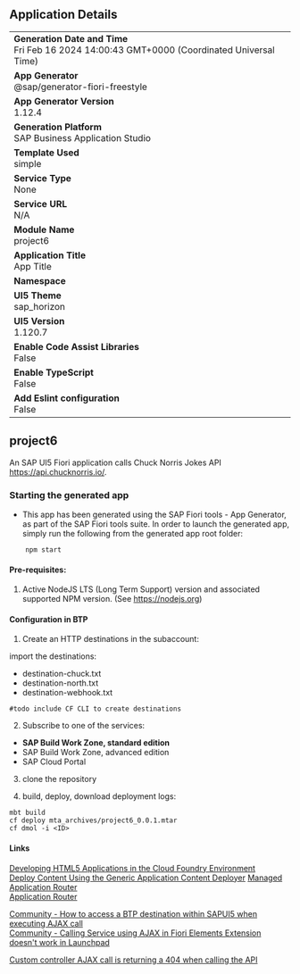 ## Application Details
|               |
| ------------- |
|**Generation Date and Time**<br>Fri Feb 16 2024 14:00:43 GMT+0000 (Coordinated Universal Time)|
|**App Generator**<br>@sap/generator-fiori-freestyle|
|**App Generator Version**<br>1.12.4|
|**Generation Platform**<br>SAP Business Application Studio|
|**Template Used**<br>simple|
|**Service Type**<br>None|
|**Service URL**<br>N/A
|**Module Name**<br>project6|
|**Application Title**<br>App Title|
|**Namespace**<br>|
|**UI5 Theme**<br>sap_horizon|
|**UI5 Version**<br>1.120.7|
|**Enable Code Assist Libraries**<br>False|
|**Enable TypeScript**<br>False|
|**Add Eslint configuration**<br>False|

## project6

An SAP UI5 Fiori application calls Chuck Norris Jokes API https://api.chucknorris.io/.

### Starting the generated app

-   This app has been generated using the SAP Fiori tools - App Generator, as part of the SAP Fiori tools suite.  In order to launch the generated app, simply run the following from the generated app root folder:

```
    npm start
```

#### Pre-requisites:

1. Active NodeJS LTS (Long Term Support) version and associated supported NPM version.  (See https://nodejs.org)


#### Configuration in BTP
1. Create an HTTP destinations in the subaccount:

import the destinations:
- destination-chuck.txt
- destination-north.txt
- destination-webhook.txt

```shell
#todo include CF CLI to create destinations
```

2. Subscribe to one of the services:
  + **SAP Build Work Zone, standard edition**
  + SAP Build Work Zone, advanced edition
  + SAP Cloud Portal

3. clone the repository

4. build, deploy, download deployment logs:
```shell
mbt build
cf deploy mta_archives/project6_0.0.1.mtar 
cf dmol -i <ID>  
```

#### Links
[Developing HTML5 Applications in the Cloud Foundry Environment](https://help.sap.com/docs/btp/sap-business-technology-platform/developing-html5-applications-in-cloud-foundry-environment)  
[Deploy Content Using the Generic Application Content Deployer](https://help.sap.com/docs/btp/sap-business-technology-platform/deploy-content-using-generic-application-content-deployer) 
[Managed Application Router](https://help.sap.com/docs/btp/sap-business-technology-platform/managed-application-router)  
[Application Router](https://help.sap.com/docs/btp/sap-business-technology-platform/application-router)  

[Community - How to access a BTP destination within SAPUI5 when executing AJAX call
](https://community.sap.com/t5/technology-q-a/how-to-access-a-btp-destination-within-sapui5-when-executing-ajax-call/qaq-p/12497764)  
[Community - Calling Service using AJAX in Fiori Elements Extension doesn't work in Launchpad](https://community.sap.com/t5/technology-q-a/calling-service-using-ajax-in-fiori-elements-extension-doesn-t-work-in/qaq-p/12398015)  

[Custom controller AJAX call is returning a 404 when calling the API](https://ga.support.sap.com/dtp/viewer/index.html#/tree/3046/actions/45995:45996:50742:51205:51192:51196:52513)


